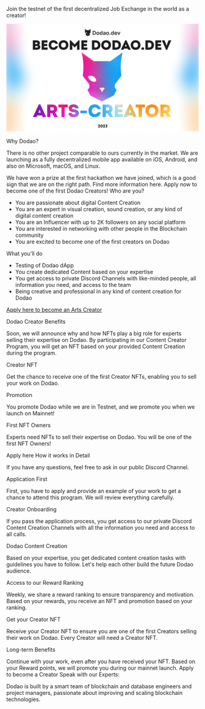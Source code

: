 Join the testnet of the first decentralized Job Exchange in the world as a creator!

![Try as Arts Creator](../img/become-arts-creator.png)

Why Dodao?

There is no other project comparable to ours currently in the market. We are launching as a fully decentralized mobile app available on iOS, Android, and also on Microsoft, macOS, and Linux.

We have won a prize at the first hackathon we have joined, which is a good sign that we are on the right path. Find more information here.
Apply now to become one of the first Dodao Creators!
Who are you?

- You are passionate about digital Content Creation
- You are an expert in visual creation, sound creation, or any kind of digital content creation
- You are an Influencer with up to 2K followers on any social platform
- You are interested in networking with other people in the Blockchain community
- You are excited to become one of the first creators on Dodao

What you'll do

- Testing of Dodao dApp
- You create dedicated Content based on your expertise
- You get access to private Discord Channels with like-minded people, all information you need, and access to the team
- Being creative and professional in any kind of content creation for Dodao

[Apply here to become an Arts Creator](https://forms.gle/X1BoC8rVJaDinncQ6)

Dodao Creator Benefits

Soon, we will announce why and how NFTs play a big role for experts selling their expertise on Dodao. By participating in our Content Creator Program, you will get an NFT based on your provided Content Creation during the program.

Creator NFT

Get the chance to receive one of the first Creator NFTs, enabling you to sell your work on Dodao.

Promotion

You promote Dodao while we are in Testnet, and we promote you when we launch on Mainnet!

First NFT Owners

Experts need NFTs to sell their expertise on Dodao. You will be one of the first NFT Owners!

Apply here
How it works in Detail

If you have any questions, feel free to ask in our public Discord Channel.

Application First

First, you have to apply and provide an example of your work to get a chance to attend this program. We will review everything carefully.

Creator Onboarding

If you pass the application process, you get access to our private Discord Content Creation Channels with all the information you need and access to all calls.

Dodao Content Creation

Based on your expertise, you get dedicated content creation tasks with guidelines you have to follow. Let's help each other build the future Dodao audience.

Access to our Reward Ranking

Weekly, we share a reward ranking to ensure transparency and motivation. Based on your rewards, you receive an NFT and promotion based on your ranking.

Get your Creator NFT

Receive your Creator NFT to ensure you are one of the first Creators selling their work on Dodao. Every Creator will need a Creator NFT.

Long-term Benefits

Continue with your work, even after you have received your NFT. Based on your Reward points, we will promote you during our mainnet launch.
Apply to become a Creator
Speak with our Experts:

Dodao is built by a smart team of blockchain and database engineers and project managers, passionate about improving and scaling blockchain technologies.
